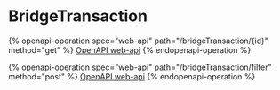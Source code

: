 # BridgeTransaction

{% openapi-operation spec="web-api" path="/bridgeTransaction/{id}" method="get" %}
[OpenAPI web-api](https://raw.githubusercontent.com/Ethernal-Tech/apex-bridge/refs/heads/skyline-docs/docs/web-api/swagger.yaml)
{% endopenapi-operation %}

{% openapi-operation spec="web-api" path="/bridgeTransaction/filter" method="post" %}
[OpenAPI web-api](https://raw.githubusercontent.com/Ethernal-Tech/apex-bridge/refs/heads/skyline-docs/docs/web-api/swagger.yaml)
{% endopenapi-operation %}
